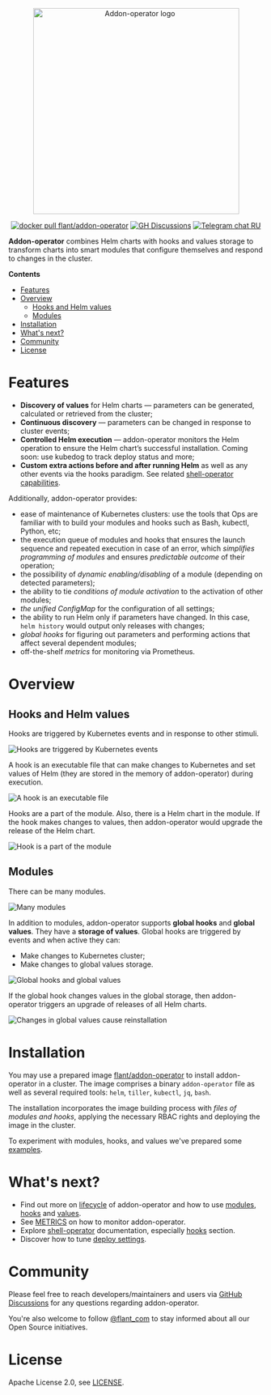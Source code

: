 <p align="center">
<img width="407" src="docs/logo-addon.png" alt="Addon-operator logo" />
</p>

<p align="center">
<a href="https://hub.docker.com/r/flant/addon-operator"><img src="https://img.shields.io/badge/docker-latest-2496ed.svg?logo=docker" alt="docker pull flant/addon-operator"/></a>
<a href="https://github.com/flant/addon-operator/discussions"><img src="https://img.shields.io/badge/GitHub-discussions-brightgreen" alt="GH Discussions"/></a>
<a href="https://t.me/kubeoperator"><img src="https://img.shields.io/badge/telegram-RU%20chat-179cde.svg?logo=telegram" alt="Telegram chat RU"/></a>
</p>

**Addon-operator** combines Helm charts with hooks and values storage to transform charts into smart modules that configure themselves and respond to changes in the cluster.

**Contents**

* [Features](#features)
* [Overview](#overview)
  * [Hooks and Helm values](#hooks-and-helm-values)
  * [Modules](#modules)
* [Installation](#installation)
* [What's next?](#whats-next)
* [Community](#community)
* [License](#license)

# Features

- **Discovery of values** for Helm charts — parameters can be generated, calculated or retrieved from the cluster;
- **Continuous discovery** — parameters can be changed in response to cluster events;
- **Controlled Helm execution** — addon-operator monitors the Helm operation to ensure the Helm chart’s successful installation. Coming soon: use kubedog to track deploy status and more;
- **Custom extra actions before and after running Helm** as well as any other events via the hooks paradigm. See related [shell-operator capabilities](https://github.com/flant/shell-operator/blob/master/HOOKS.md).

Additionally, addon-operator provides:

- ease of maintenance of Kubernetes clusters: use the tools that Ops are familiar with to build your modules and hooks such as Bash, kubectl, Python, etc;
- the execution queue of modules and hooks that ensures the launch sequence and repeated execution in case of an error, which *simplifies programming of modules* and ensures *predictable outcome* of their operation;
- the possibility of *dynamic enabling/disabling* of a module (depending on detected parameters);
- the ability to tie *conditions of module activation* to the activation of other modules;
- *the unified ConfigMap* for the configuration of all settings;
- the ability to run Helm only if parameters have changed. In this case, `helm history` would output only releases with changes;
- *global hooks* for figuring out parameters and performing actions that affect several dependent modules;
- off-the-shelf *metrics* for monitoring via Prometheus.

# Overview

## Hooks and Helm values

Hooks are triggered by Kubernetes events and in response to other stimuli.

![Hooks are triggered by Kubernetes events](docs/readme-1.gif)

A hook is an executable file that can make changes to Kubernetes and set values of Helm (they are stored in the memory of addon-operator) during execution.

![A hook is an executable file](docs/readme-2.gif)

Hooks are a part of the module. Also, there is a Helm chart in the module. If the hook makes changes to values, then addon-operator would upgrade the release of the Helm chart.

![Hook is a part of the module](docs/readme-3.gif)

## Modules

There can be many modules.

![Many modules](docs/readme-4.gif)

In addition to modules, addon-operator supports **global hooks** and **global values**. They have a **storage of values**. Global hooks are triggered by events and when active they can:

- Make changes to Kubernetes cluster;
- Make changes to global values storage.

![Global hooks and global values](docs/readme-5.gif)

If the global hook changes values in the global storage, then addon-operator triggers an upgrade of releases of all Helm charts.

![Changes in global values cause reinstallation](docs/readme-6.gif)

# Installation

You may use a prepared image [flant/addon-operator](https://hub.docker.com/r/flant/addon-operator) to install addon-operator in a cluster. The image comprises a binary `addon-operator` file as well as several required tools: `helm`, `tiller`, `kubectl`, `jq`, `bash`.

The installation incorporates the image building process with *files of modules and hooks*, applying the necessary RBAC rights and deploying the image in the cluster.

To experiment with modules, hooks, and values we've prepared some [examples](/examples).

# What's next?

- Find out more on [lifecycle](LIFECYCLE.md) of addon-operator and how to use [modules](MODULES.md), [hooks](HOOKS.md) and [values](VALUES.md).
- See [METRICS](METRICS.md) on how to monitor addon-operator.
- Explore [shell-operator](https://github.com/flant/shell-operator) documentation, especially [hooks](https://github.com/flant/shell-operator/blob/master/HOOKS.md) section.
- Discover how to tune [deploy settings](RUNNING.md).

# Community

Please feel free to reach developers/maintainers and users via [GitHub Discussions](https://github.com/flant/addon-operator/discussions) for any questions regarding addon-operator.

You're also welcome to follow [@flant_com](https://twitter.com/flant_com) to stay informed about all our Open Source initiatives.

# License

Apache License 2.0, see [LICENSE](LICENSE).
